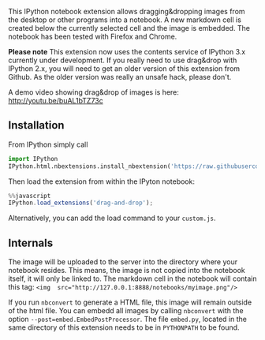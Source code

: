 This IPython notebook extension allows dragging&dropping images from the desktop or other programs into a notebook. A new markdown cell is created below the currently selected cell and the image is embedded.
The notebook has been tested with Firefox and Chrome.

**Please note**
This extension now uses the contents service of IPython 3.x currently under development. If you really need to use drag&drop with IPython 2.x, you will need to get an older version of this extension from Github.
As the older version was really an unsafe hack, please don't.


A demo video showing drag&drop of images is here:
http://youtu.be/buAL1bTZ73c

## Installation
From IPython simply call
```python
import IPython
IPython.html.nbextensions.install_nbextension('https://raw.githubusercontent.com/ipython-contrib/IPython-notebook-extensions/master/usability/dragdrop/main.js')
```

Then load the extension from within the IPyton notebook:
```javascript
%%javascript
IPython.load_extensions('drag-and-drop');
```
Alternatively, you can add the load command to your `custom.js`.

## Internals
The image will be uploaded to the server into the directory where your notebook resides. This means, the image is not copied into the notebook itself, it will only be linked to. The markdown cell in the notebook will contain this tag:
`<img  src="http://127.0.0.1:8888/notebooks/myimage.png"/>`

If you run `nbconvert` to generate a HTML file, this image will remain outside of the html file. You can embedd all images by calling `nbconvert` with the option `--post=embed.EmbedPostProcessor`. The file `embed.py`, located in the same directory of this extension needs to be in `PYTHONPATH` to be found.